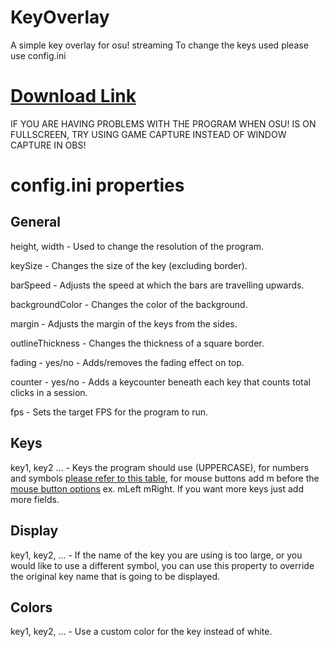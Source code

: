 
# KeyOverlay
 A simple key overlay for osu! streaming
To change the keys used please use config.ini
# [Download Link](https://github.com/Blondazz/KeyOverlay/releases/tag/v1.0)
IF YOU ARE HAVING PROBLEMS WITH THE PROGRAM WHEN OSU! IS ON FULLSCREEN, TRY USING GAME CAPTURE INSTEAD OF WINDOW CAPTURE IN OBS!


# config.ini properties
## General

height, width - Used to change the resolution of the program.

keySize - Changes the size of the key (excluding border).

barSpeed - Adjusts the speed at which the bars are travelling upwards.

backgroundColor - Changes the color of the background.

margin - Adjusts the margin of the keys from the sides.

outlineThickness - Changes the thickness of a square border.

fading - yes/no - Adds/removes the fading effect on top.

counter - yes/no - Adds a keycounter beneath each key that counts total clicks in a session.

fps - Sets the target FPS for the program to run.

## Keys
key1, key2 ... - Keys the program should use (UPPERCASE), for numbers and symbols [please refer to this table](https://www.sfml-dev.org/documentation/2.5.1/classsf_1_1Keyboard.php#acb4cacd7cc5802dec45724cf3314a142), for mouse buttons add m before the [mouse button options](https://www.sfml-dev.org/documentation/2.5.1/classsf_1_1Mouse.php#a4fb128be433f9aafe66bc0c605daaa90) ex. mLeft mRight. If you want more keys just add more fields.

## Display
key1, key2, ... - If the name of the key you are using is too large, or you would like to use a different symbol, you can use this property to override the original key name that is going to be displayed.

## Colors
key1, key2, ... - Use a custom color for the key instead of white.
